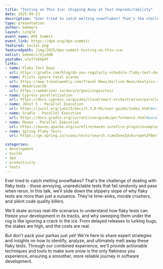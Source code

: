 ```yaml
---
title: "Testing on Thin Ice: Chipping Away at Test Unpredictability"
date: 2025-09-23
description: "Ever tried to catch melting snowflakes? That's the challenge of dealing with flaky tests - those annoying, unpredictable tests that fail randomly and pass when rerun. In this talk, we'll slide down the slippery slope of why flaky tests are more than just a nuisance."
type: presentation
author: bdemers
layout: single
event_name: DPE Summit
event_link: https://dpe.org/dpe-summit/
featured: social.png
featuredpath: /img/2025/dpe-summit-testing-on-thin-ice
notist: bdemers/djuSHB
youtube: vJyY7x69p0Y
links:
- name: Flaky Test Days
  url: https://gradle.com/blog/do-you-regularly-schedule-flaky-test-days/
- name: Pilots ignore fatal alarms
  url: https://www.travelweekly.com/Travel-News/Airline-News/Analysis-shows-pilots-often-ignore-Boeing-737-cockpit-alarm
- name: WebdriverIO
  url: https://webdriver.io/docs/organizingsuites/
- name: Cypress parallelization
  url: https://docs.cypress.io/guides/cloud/smart-orchestration/parallelization
- name: JUnit 5 - Parallel Execution
  url: https://junit.org/junit5/docs/5.3.0-M1/user-guide/index.html#writing-tests-parallel-execution
- name: Gradle - Parallel Execution
  url: https://docs.gradle.org/current/userguide/performance.html#parallel_execution
- name: Maven - Parallel Execution
  url: https://maven.apache.org/surefire/maven-surefire-plugin/examples/fork-options-and-parallel-execution.html
- name: Spring Flaky Tests
  url: https://ge.spring.io/scans/tests?search.timeZoneId=Europe%2FBerlin&tests.sortField=FLAKY

categories:
- development
- builds
- dpe
- productivity
- tests
---
```


Ever tried to catch melting snowflakes? That's the challenge of dealing with flaky tests - those annoying, unpredictable tests that fail randomly and pass when rerun. In this talk, we'll slide down the slippery slope of why flaky tests are more than just a nuisance. They're time-sinks, morale crushers, and silent code quality killers.

We'll skate across real-life scenarios to understand how flaky tests can freeze your development in its tracks, and why sweeping them under the rug is like ignoring a crack in the ice. From delayed releases to lurking bugs, the stakes are high, and the costs are real.

But don't pack your parkas just yet! We're here to share expert strategies and insights on how to identify, analyze, and ultimately melt away these flaky tests. Through our combined experience, we'll provide actionable techniques and tools to make sure snow is the only flakiness you experience, ensuring a smoother, more reliable journey in software development.